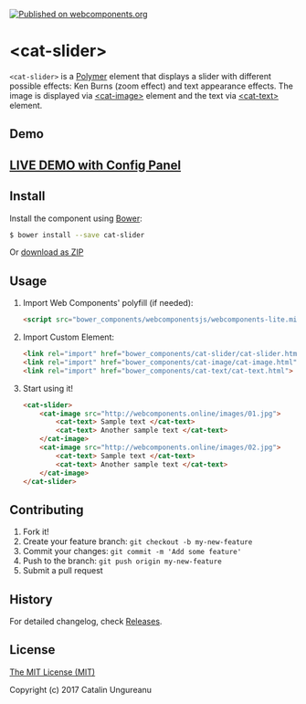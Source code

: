 [![Published on webcomponents.org](https://img.shields.io/badge/webcomponents.org-published-blue.svg)](https://www.webcomponents.org/element/the-catalin/cat-slider)

# &lt;cat-slider&gt;

`<cat-slider>` is a [Polymer](https://github.com/Polymer/polymer) element that displays a slider with different possible effects: Ken Burns (zoom effect) and text appearance effects. The image is displayed via [&lt;cat-image&gt;](https://github.com/the-catalin/cat-image) element and the text via [&lt;cat-text&gt;](https://github.com/the-catalin/cat-text) element.

## Demo

## [LIVE DEMO with Config Panel](http://webcomponents.online/cat-slider/)

## Install

Install the component using [Bower](http://bower.io/):

```sh
$ bower install --save cat-slider
```

Or [download as ZIP](https://github.com/the-catalin/cat-slider/archive/master.zip)

## Usage

1. Import Web Components' polyfill (if needed):

    ```html
    <script src="bower_components/webcomponentsjs/webcomponents-lite.min.js"></script>
    ```

2. Import Custom Element:

    ```html
    <link rel="import" href="bower_components/cat-slider/cat-slider.html">
    <link rel="import" href="bower_components/cat-image/cat-image.html">
    <link rel="import" href="bower_components/cat-text/cat-text.html">
    ```

3. Start using it!

	```html
    <cat-slider>
        <cat-image src="http://webcomponents.online/images/01.jpg">
            <cat-text> Sample text </cat-text>
            <cat-text> Another sample text </cat-text>
        </cat-image>
        <cat-image src="http://webcomponents.online/images/02.jpg">
            <cat-text> Sample text </cat-text>
            <cat-text> Another sample text </cat-text>
        </cat-image>
    </cat-slider>
	```

## Contributing

1. Fork it!
2. Create your feature branch: `git checkout -b my-new-feature`
3. Commit your changes: `git commit -m 'Add some feature'`
4. Push to the branch: `git push origin my-new-feature`
5. Submit a pull request

## History

For detailed changelog, check [Releases](https://github.com/the-catalin/cat-slider/releases).

## License

[The MIT License (MIT)](https://opensource.org/licenses/MIT)

Copyright (c) 2017 Catalin Ungureanu